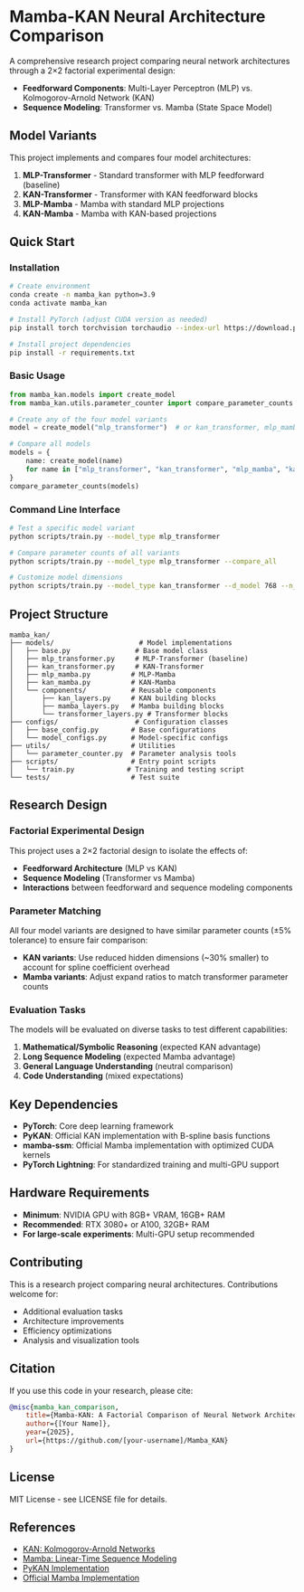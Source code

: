 # Mamba-KAN Neural Architecture Comparison

A comprehensive research project comparing neural network architectures through a 2×2 factorial experimental design:

- **Feedforward Components**: Multi-Layer Perceptron (MLP) vs. Kolmogorov-Arnold Network (KAN)  
- **Sequence Modeling**: Transformer vs. Mamba (State Space Model)

## Model Variants

This project implements and compares four model architectures:

1. **MLP-Transformer** - Standard transformer with MLP feedforward (baseline)
2. **KAN-Transformer** - Transformer with KAN feedforward blocks
3. **MLP-Mamba** - Mamba with standard MLP projections
4. **KAN-Mamba** - Mamba with KAN-based projections

## Quick Start

### Installation

```bash
# Create environment
conda create -n mamba_kan python=3.9
conda activate mamba_kan

# Install PyTorch (adjust CUDA version as needed)
pip install torch torchvision torchaudio --index-url https://download.pytorch.org/whl/cu118

# Install project dependencies
pip install -r requirements.txt
```

### Basic Usage

```python
from mamba_kan.models import create_model
from mamba_kan.utils.parameter_counter import compare_parameter_counts

# Create any of the four model variants
model = create_model("mlp_transformer")  # or kan_transformer, mlp_mamba, kan_mamba

# Compare all models
models = {
    name: create_model(name) 
    for name in ["mlp_transformer", "kan_transformer", "mlp_mamba", "kan_mamba"]
}
compare_parameter_counts(models)
```

### Command Line Interface

```bash
# Test a specific model variant
python scripts/train.py --model_type mlp_transformer

# Compare parameter counts of all variants
python scripts/train.py --model_type mlp_transformer --compare_all

# Customize model dimensions
python scripts/train.py --model_type kan_transformer --d_model 768 --n_layers 12
```

## Project Structure

```
mamba_kan/
├── models/                     # Model implementations
│   ├── base.py                # Base model class
│   ├── mlp_transformer.py     # MLP-Transformer (baseline)
│   ├── kan_transformer.py     # KAN-Transformer
│   ├── mlp_mamba.py          # MLP-Mamba
│   ├── kan_mamba.py          # KAN-Mamba
│   └── components/           # Reusable components
│       ├── kan_layers.py     # KAN building blocks
│       ├── mamba_layers.py   # Mamba building blocks
│       └── transformer_layers.py # Transformer blocks
├── configs/                   # Configuration classes
│   ├── base_config.py        # Base configurations
│   └── model_configs.py      # Model-specific configs
├── utils/                    # Utilities
│   └── parameter_counter.py  # Parameter analysis tools
├── scripts/                  # Entry point scripts
│   └── train.py             # Training and testing script
└── tests/                    # Test suite
```

## Research Design

### Factorial Experimental Design

This project uses a 2×2 factorial design to isolate the effects of:

- **Feedforward Architecture** (MLP vs KAN)
- **Sequence Modeling** (Transformer vs Mamba)  
- **Interactions** between feedforward and sequence modeling components

### Parameter Matching

All four model variants are designed to have similar parameter counts (±5% tolerance) to ensure fair comparison:

- **KAN variants**: Use reduced hidden dimensions (~30% smaller) to account for spline coefficient overhead
- **Mamba variants**: Adjust expand ratios to match transformer parameter counts

### Evaluation Tasks

The models will be evaluated on diverse tasks to test different capabilities:

1. **Mathematical/Symbolic Reasoning** (expected KAN advantage)
2. **Long Sequence Modeling** (expected Mamba advantage)
3. **General Language Understanding** (neutral comparison)
4. **Code Understanding** (mixed expectations)

## Key Dependencies

- **PyTorch**: Core deep learning framework
- **PyKAN**: Official KAN implementation with B-spline basis functions
- **mamba-ssm**: Official Mamba implementation with optimized CUDA kernels
- **PyTorch Lightning**: For standardized training and multi-GPU support

## Hardware Requirements

- **Minimum**: NVIDIA GPU with 8GB+ VRAM, 16GB+ RAM
- **Recommended**: RTX 3080+ or A100, 32GB+ RAM
- **For large-scale experiments**: Multi-GPU setup recommended

## Contributing

This is a research project comparing neural architectures. Contributions welcome for:

- Additional evaluation tasks
- Architecture improvements
- Efficiency optimizations
- Analysis and visualization tools

## Citation

If you use this code in your research, please cite:

```bibtex
@misc{mamba_kan_comparison,
    title={Mamba-KAN: A Factorial Comparison of Neural Network Architectures},
    author={[Your Name]},
    year={2025},
    url={https://github.com/[your-username]/Mamba_KAN}
}
```

## License

MIT License - see LICENSE file for details.

## References

- [KAN: Kolmogorov-Arnold Networks](https://arxiv.org/abs/2404.19756)
- [Mamba: Linear-Time Sequence Modeling](https://arxiv.org/abs/2312.00752)
- [PyKAN Implementation](https://github.com/KindXiaoming/pykan)
- [Official Mamba Implementation](https://github.com/state-spaces/mamba)